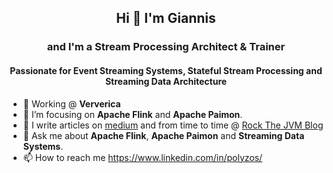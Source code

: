 ## <p align="center">Hi 👋 I'm Giannis</p>

### <p align="center">and I'm a Stream Processing Architect & Trainer </p>
#### <p align="center">Passionate for Event Streaming Systems, Stateful Stream Processing and Streaming Data Architecture </p>


- 🔭 Working @ **Ververica**
- 🌱 I’m focusing on **Apache Flink** and **Apache Paimon**.
- 📝 I write articles on [medium](https://medium.com/@ipolyzos_) and from time to time @ [Rock The JVM Blog](https://blog.rockthejvm.com/?_ga=2.239453445.762029918.1671272111-177328410.1670416781)
- 💬 Ask me about **Apache Flink**, **Apache Paimon** and **Streaming Data Systems**.
- 📫 How to reach me https://www.linkedin.com/in/polyzos/




